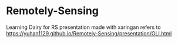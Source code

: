 # Remotely-Sensing
Learning Dairy for RS
presentation made with xaringan refers to https://yuhan1129.github.io/Remotely-Sensing/presentation/OLI.html
